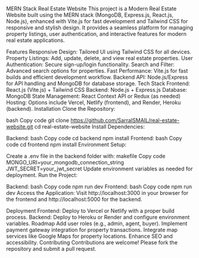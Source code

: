 MERN Stack Real Estate Website
This project is a Modern Real Estate Website built using the MERN stack (MongoDB, Express.js, React.js, Node.js), enhanced with Vite.js for fast development and Tailwind CSS for responsive and stylish design. It provides a seamless platform for managing property listings, user authentication, and interactive features for modern real estate applications.

Features
Responsive Design: Tailored UI using Tailwind CSS for all devices.
Property Listings: Add, update, delete, and view real estate properties.
User Authentication: Secure sign-up/login functionality.
Search and Filter: Advanced search options for properties.
Fast Performance: Vite.js for fast builds and efficient development workflow.
Backend API: Node.js/Express for API handling and MongoDB for database storage.
Tech Stack
Frontend: React.js (Vite.js) + Tailwind CSS
Backend: Node.js + Express.js
Database: MongoDB
State Management: React Context API or Redux (as needed)
Hosting: Options include Vercel, Netlify (frontend), and Render, Heroku (backend).
Installation
Clone the Repository:

bash
Copy code
git clone https://github.com/SarraISMAIL/real-estate-website.git
cd real-estate-website
Install Dependencies:

Backend:
bash
Copy code
cd backend
npm install
Frontend:
bash
Copy code
cd frontend
npm install
Environment Setup:

Create a .env file in the backend folder with:
makefile
Copy code
MONGO_URI=your_mongodb_connection_string
JWT_SECRET=your_jwt_secret
Update environment variables as needed for deployment.
Run the Project:

Backend:
bash
Copy code
npm run dev
Frontend:
bash
Copy code
npm run dev
Access the Application: Visit http://localhost:3000 in your browser for the frontend and http://localhost:5000 for the backend.

Deployment
Frontend: Deploy to Vercel or Netlify with a proper build process.
Backend: Deploy to Heroku or Render and configure environment variables.
Roadmap
Add user roles (e.g., admin, agent, buyer).
Implement payment gateway integration for property transactions.
Integrate map services like Google Maps for property locations.
Enhance SEO and accessibility.
Contributing
Contributions are welcome! Please fork the repository and submit a pull request.

